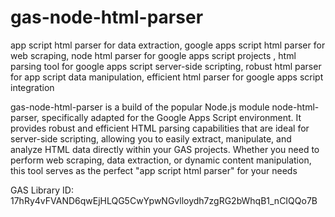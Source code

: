 # gas-node-html-parser
app script html parser for data extraction, google apps script html parser for web scraping, node html parser for google apps script projects , html parsing tool for google apps script server-side scripting, robust html parser for app script data manipulation, efficient html parser for google apps script integration 

gas-node-html-parser is a build of the popular Node.js module node-html-parser, specifically adapted for the Google Apps Script environment. It provides robust and efficient HTML parsing capabilities that are ideal for server-side scripting, allowing you to easily extract, manipulate, and analyze HTML data directly within your GAS projects. Whether you need to perform web scraping, data extraction, or dynamic content manipulation, this tool serves as the perfect "app script html parser" for your needs

GAS Library ID: 17hRy4vFVAND6qwEjHLQG5CwYpwNGvlloydh7zgRG2bWhqB1_nCIQQo7B

